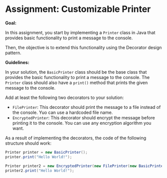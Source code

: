 # Assignment: Customizable Printer

**Goal:**

In this assignment, you start by implementing a `Printer` class in Java that provides basic functionality to print a message to the console.

Then, the objective is to extend this functionality using the Decorator design pattern.

**Guidelines:**

In your solution, the `BasicPrinter` class should be the base class that provides the basic functionality to print a message to the console. The `Printer` class should also have a `print()` method that prints the given message to the console.

Add at least the following two decorators to your solution:
- `FilePrinter`: This decorator should print the message to a file instead of the console. Yuo can use a hardcoded file name.
- `EncryptedPrinter`: This decorator should encrypt the message before printing it to the console. You can use any encryption algorithm you want.

As a result of implementing the decorators, the code of the following structure should work:

```java
Printer printer = new BasicPrinter();
printer.print("Hello World!");

Printer printer2 = new EncryptedPrinter(new FilePrinter(new BasicPrinter());
printer2.print("Hello World!");

```
